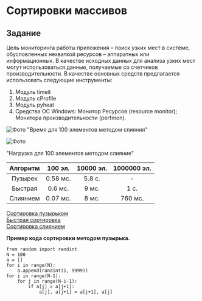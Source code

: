 # Сортировки массивов
## Задание
Цель мониторинга работы приложения – поиск узких мест в системе, обусловленных нехваткой ресурсов – аппаратных или информационных. В качестве исходных данных для анализа узких мест могут использоваться данные, получаемые со счетчиков производительности.
В качестве основных средств предлагается использовать следующие инструменты:
1.	Модуль timeit 
2.	Модуль cProfile
3.	Модуль pyheat
4.	Средства ОС Windows: Монитор Ресурсов (resource monitor); Монитора производительности (perfmon).

![Фото](https://raw.githubusercontent.com/RakovAl/laba2/95369270432c9a1f1ad73a9ee24cf3de2c47e08f/100.jpg?token=BIOBIWD6DSKBFQ4TZEM74MLGIESEY)
"Время для 100 элементов методом слияния"

![Фото](https://raw.githubusercontent.com/RakovAl/laba2/95369270432c9a1f1ad73a9ee24cf3de2c47e08f/image.png?token=BIOBIWDPP4IYJWUIT2ALNYDGIESQU)

"Нагрузка для 100 элементов методом слияние"

| Алгоритм | 100 эл.    | 10000 эл. | 1000000 эл. |
|:----------:|:------------:|:-----------:|:-------------:|
| Пузырек  |  0.58 мс.  | 5.8 с.     | -           |
| Быстрая  | 0.6 мс. | 9 мс.     | 1 с.     |
| Слиянием | 0.07 мс.   | 8 мс.     | 760 мс.     |

[Сортировка пузырьком](https://ru.wikipedia.org/wiki/Сортировка_пузырьком)  
[Быстрая сортировка](https://ru.wikipedia.org/wiki/Быстрая_сортировка)  
[Сортировка слиянием](https://ru.wikipedia.org/wiki/Сортировка_слиянием)  

**Пример кода сортировки методом пузырька.**

```
from random import randint
N = 100
a = []
for i in range(N):
    a.append(randint(1, 9999))
for i in range(N-1):
    for j in range(N-i-1):
        if a[j] > a[j+1]:
            a[j], a[j+1] = a[j+1], a[j]
```
